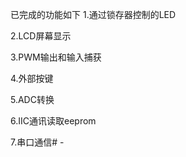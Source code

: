 已完成的功能如下
1.通过锁存器控制的LED  

2.LCD屏幕显示  

3.PWM输出和输入捕获   

4.外部按键   

5.ADC转换   

6.IIC通讯读取eeprom   

7.串口通信# -
